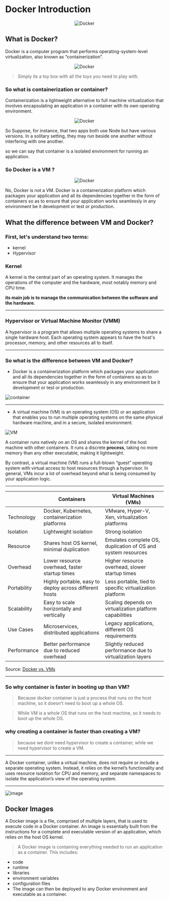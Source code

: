 # Docker Introduction

<p align="center">
  <img src="https://img.shields.io/badge/Docker-2496ED?style=for-the-badge&logo=docker&logoColor=white" alt="Docker" />
</p>

## What is Docker?

Docker is a computer program that performs operating-system-level virtualization, also known as “containerization”.

<p align="center">
  <img src="https://github.com/GSG-G13/Docker/assets/56529633/67d628d2-55ca-4e6c-8388-d582ee0c0903" alt="Docker" />
</p>


> Simply its a toy box with all the toys you need to play with.

### So what is containerization or container?

Containerization is a lightweight alternative to full machine virtualization that involves encapsulating an application in a container with its own operating environment.

<!-- gif![7nb6y0](https://github.com/ahmedmurtaja/Docker/assets/56529633/7076d595-cb2e-4a2e-b34f-4fffe81db49e)
 2 still not understand -->

<p align="center">
  <img src="https://github.com/GSG-G13/Docker/assets/56529633/e56165cf-7814-47a0-89c8-47372a3a6910" alt="Docker" />
</p>

So Suppose, for instance, that two apps both use Node but have various versions. In a solitary setting, they may run beside one another without interfering with one another.

so we can say that container is a isolated environment for running an application.

<!-- bold -->
###  <b>So Docker is a VM ?  </b>


<p align="center">
  <img src="https://github.com/GSG-G13/Docker/assets/56529633/54e5ea9e-6792-4a39-b364-0e80d943a4a5" alt="Docker" />
</p>


No, Docker is not a VM. Docker is a containerization platform which packages your application and all its dependencies together in the form of containers so as to ensure that your application works seamlessly in any environment be it development or test or production.

## What the difference between VM and Docker?

### First, let's understand two terms:
- kernel
- Hypervisor

### Kernel

A kernel is the central part of an operating system. It manages the operations of the computer and the hardware, most notably memory and CPU time. 

<b> its main job is to manage the communication between the software and the hardware. </b>

<hr>

### Hypervisor or Virtual Machine Monitor (VMM) 

A hypervisor is a program that allows multiple operating systems to share a single hardware host. Each operating system appears to have the host's processor, memory, and other resources all to itself.

<hr>

### So what is the difference between VM and Docker?

- Docker is a containerization platform which packages your application and all its dependencies together in the form of containers so as to ensure that your application works seamlessly in any environment be it development or test or production.

![container](https://github.com/GSG-G13/Docker/assets/56529633/0c39c066-43b6-4852-8084-c47e89eb9cf0)


<hr>

- A virtual machine (VM) is an operating system (OS) or an application that enables you to run multiple operating systems on the same physical hardware machine, and in a secure, isolated environment.

![VM](https://github.com/GSG-G13/Docker/assets/56529633/3fa80e79-a297-476e-9d78-94c705eb6e5c)

A container runs natively on an OS and shares the kernel of the host machine with other containers. It runs a discrete **process**, taking no more memory than any other executable, making it lightweight.

By contrast, a virtual machine (VM) runs a full-blown “guest” operating system with virtual access to host resources through a hypervisor. In general, VMs incur a lot of overhead beyond what is being consumed by your application logic.

<hr>

|            | Containers                                             | Virtual Machines (VMs)                                       |
|------------|--------------------------------------------------------|-------------------------------------------------------------|
| Technology | Docker, Kubernetes, containerization platforms         | VMware, Hyper-V, Xen, virtualization platforms                |
| Isolation  | Lightweight isolation                                  | Strong isolation                                             |
| Resource   | Shares host OS kernel, minimal duplication              | Emulates complete OS, duplication of OS and system resources |
| Overhead   | Lower resource overhead, faster startup times           | Higher resource overhead, slower startup times               |
| Portability | Highly portable, easy to deploy across different hosts | Less portable, tied to specific virtualization platform      |
| Scalability | Easy to scale horizontally and vertically              | Scaling depends on virtualization platform capabilities      |
| Use Cases  | Microservices, distributed applications                | Legacy applications, different OS requirements               |
| Performance| Better performance due to reduced overhead              | Slightly reduced performance due to virtualization layers    |

Source: [Docker vs. VMs](https://www.docker.com/resources/what-container)

<hr>

### So why container is faster in booting up than VM?
> Because docker container is just a process that runs on the host machine, so it doesn't need to boot up a whole OS.

> While VM is a whole OS that runs on the host machine, so it needs to boot up the whole OS.

### why creating a container is faster than creating a VM?

> because we dont need hypervisor to create a container, while we need hypervisor to create a VM.


<hr>

A Docker container, unlike a virtual machine, does not require or include a separate operating system. Instead, it relies on the kernel’s functionality and uses resource isolation for CPU and memory, and separate namespaces to isolate the application’s view of the operating system.


<hr>

![image](https://github.com/GSG-G13/Docker/assets/56529633/8a2561c2-17fd-4529-8c87-df5b7f4fa042)



## Docker Images

A Docker image is a file, comprised of multiple layers, that is used to execute code in a Docker container. An image is essentially built from the instructions for a complete and executable version of an application, which relies on the host OS kernel.


>A Docker image is containing everything needed to run an application as a container. This includes:

- code
- runtime
- libraries
- environment variables
- configuration files
- The image can then be deployed to any Docker environment and executable as a container.